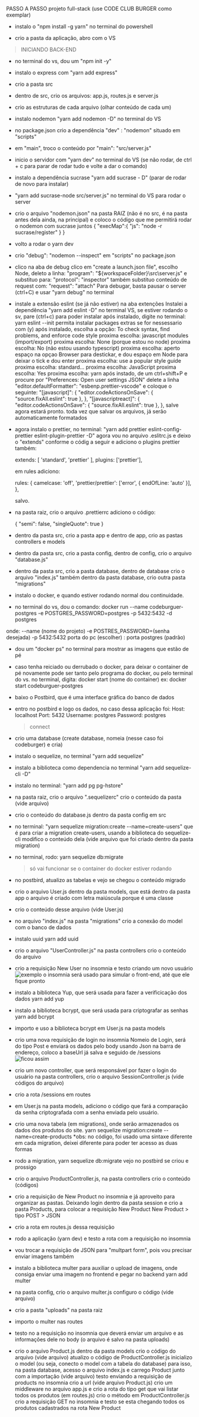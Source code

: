 PASSO A PASSO projeto full-stack (use CODE CLUB BURGER como exemplar)

- instalo o "npm install -g yarn" no terminal do powershell

- crio a pasta da aplicação, abro com o VS

>INICIANDO BACK-END

- no terminal do vs, dou um "npm init -y"

- instalo o express com "yarn add express"

- crio a pasta src

- dentro de src, crio os arquivos: app.js, routes.js e server.js

- crio as estruturas de cada arquivo (olhar conteúdo de cada um)

- instalo nodemon "yarn add nodemon -D" no terminal do VS

- no package.json crio a dependência "dev" : "nodemon" situado em "scripts"

- em "main", troco o conteúdo por "main": "src/server.js"

- inicio o servidor com "yarn dev" no terminal do VS (se não rodar, de ctrl + c para parar de rodar tudo e volte a dar o comando)

- instalo a dependência sucrase "yarn add sucrase - D" (parar de rodar de novo para instalar)

- "yarn add sucrase-node src/server.js" no terminal do VS para rodar o server

- crio o arquivo "nodemon.json" na pasta RAIZ (não é no src, é na pasta antes dela ainda, na principal) e coloco o código que me permitirá rodar o nodemon com sucrase juntos
{
    "execMap":{
        "js": "node -r sucrase/register"
    }
}

- volto a rodar o yarn dev

- crio "debug": "nodemon --inspect" em "scripts" no package.json

- clico na aba de debug clico em "create a launch.json file", escolho Node, deleto a linha:
    "program": "${workspaceFolder}\\src\\server.js"
    e substituo para:
    "protocol": "inspector"
    também substituo conteúdo de request com:
    "request": "attach"
    Para debugar, basta pausar o server (ctrl+C) e usar "yarn debug" no terminal

- instale a extensão eslint (se já não estiver) na aba extenções
    Instalei a dependência "yarn add eslint -D" no terminal VS, se estiver rodando o sv, pare (ctrl+c) para poder instalar
    após instalado, digite no terminal: yarn eslint --init
    permita instalar packages extras se for nessessario com (y)
    após instalado, escolha a opção: To check syntax, find problems, and enforce code style
    proxima escolha: javascript modules (import/export)
    proxima escolha: None (porque estou no node)
    proxima escolha: No (não estou usando typescript)
    proxima escolha: aperto espaço na opçao Browser para destickar, e dou espaço em Node para deixar o tick e dou enter 
    proxima escolha: use a popular style guide
    proxima escolha: standard...
    proxima escolha: JavaScript
    proxima escolha: Yes
    proxima escolha: yarn 
    após instado, de um ctrl+shift+P e procure por "Preferences: Open user settings JSON"
    delete a linha "editor.defaultFormatter": "esbenp.prettier-vscode"
    e coloque o seguinte: 
      "[javascript]": {
        "editor.codeActionsOnSave": {
            "source.fixAll.eslint": true
        },
    },
    "[javascriptreact]": {
        "editor.codeActionsOnSave": {
            "source.fixAll.eslint": true
        },
    },
    salve agora estará pronto. toda vez que salvar os arquivos, já serão automaticamente formatados

- agora instalo o prettier, no terminal:
    "yarn add prettier eslint-config-prettier eslint-plugin-prettier -D"
    agora vou no arquivo .eslitrc.js e deixo o "extends" conforme o códig a seguir e adiciono o plugins prettier também:
    
    extends: [
        'standard', 
        'prettier'
    ],
    plugins: ['prettier'],

    em rules adiciono:

    rules: {
    camelcase: 'off',
    'prettier/prettier': ['error', { endOfLine: 'auto' }],
    },

    salvo.

- na pasta raiz, crio o arquivo .prettierrc
    adiciono o código:

    {
    "semi": false,
    "singleQuote": true
    }

- dentro da pasta src, crio a pasta app e dentro de app, crio as pastas controllers e models

- dentro da pasta src, crio a pasta config, dentro de config, crio o arquivo "database.js"

- dentro da pasta src, crio a pasta database, dentro de database crio o arquivo "index.js"
    também dentro da pasta database, crio outra pasta "migrations"

- instalo o docker, e quando estiver rodando normal dou continuidade.

- no terminal do vs, dou o comando:
docker run --name codeburguer-postgres -e POSTGRES_PASSWORD=postgres -p 5432:5432 -d postgres

onde:   --name (nome do projeto)
        -e POSTRES_PASSWORD=(senha desejada)
        -p 5432:5432 porta do pc (escolher) : porta postgres (padrão)

- dou um "docker ps" no terminal para mostrar as imagens que estão de pé

- caso tenha reiciado ou derrubado o docker, para deixar o container de pé novamente pode ser tanto pelo programa do docker, ou pelo terminal do vs.
    no terminal, digita: docker start (nome do container)
        ex: docker start codeburguer-postgres

- baixo o Postbird, que é uma interface gráfica do banco de dados

- entro no postbird e logo os dados, no caso dessa aplicação foi:
    Host: localhost
    Port: 5432
    Username: postgres
    Password: postgres
    >connect

- crio uma database (create database, nomeia (nesse caso foi codeburger) e cria)

- instalo o sequelize, no terminal "yarn add sequelize"

- instalo a biblioteca como dependencia no terminal "yarn add sequelize-cli -D"

- instalo no terminal: "yarn add pg pg-hstore"

- na pasta raiz, crio o arquivo ".sequelizerc"
    crio o conteúdo da pasta (vide arquivo)

- crio o conteúdo do database.js dentro da pasta config em src

- no terminal: "yarn sequelize migration:create --name=create-users"
    que é para criar a migration create-users, usando a biblioteca do sequelize-cli
    modifico o conteúdo dela (vide arquivo que foi criado dentro da pasta migration)

- no terminal, rodo:
    yarn sequelize db:migrate
    >só vai funcionar se o container do docker estiver rodando

- no postbird, atualizo as tabelas e vejo se chegou o conteúdo migrado

- crio o arquivo User.js dentro da pasta models, que está dentro da pasta app
    o arquivo é criado com letra maiúscula porque é uma classe

- crio o conteúdo desse arquivo (vide User.js)

- no arquivo "index.js" na pasta "migrations" crio a conexão do model com o banco de dados

- instalo uuid
    yarn add uuid

- crio o arquivo "UserController.js" na pasta controllers
    crio o conteúdo do arquivo

- crio a requisição New User no insomnia e testo criando um novo usuário
    ![exemplo](<print insomnia_codeburger-1.jpg>)
    o insomnia será usado para simular o front-end, até que ele fique pronto

- instalo a biblioteca Yup, que será usada para fazer a verificicação dos dados
    yarn add yup

- instalo a biblioteca bcrypt, que será usada para criptografar as senhas
    yarn add bcrypt

- importo e uso a biblioteca bcrypt em User.js na pasta models

- crio uma nova requisição de login no insomnia
    Nomeio de Login, será do tipo Post e enviará os dados pelo body usando Json
    na barra de endereço, coloco a baseUrl já salva e seguido de /sessions
    ![ficou assim](print2_insomnia_codeburger.jpg)

- crio um novo controller, que será responsável por fazer o login do usuário
    na pasta controllers, crio o arquivo SessionController.js
    (vide códigos do arquivo)

- crio a rota /sessions em routes

- em User.js na pasta models, adiciono o código que fará a comparação da senha criptografada com a senha enviada pelo usuário. 

- crio uma nova tabela (em migrations), onde serão armazenados os dados dos produtos do site. 
    yarn sequelize migration:create --name=create-products
*obs: no código, foi usado uma sintaxe diferente em cada migration, deixei diferente para poder ter acesso as duas formas 

- rodo a migration, 
    yarn sequelize db:migrate
vejo no postbird se criou e prossigo

- crio o arquivo ProductController.js, na pasta controllers
    crio o conteúdo (códigos)

- crio a requisição de New Product no insomnia e já aproveito para organizar as pastas. Deixando login dentro da pasta session e crio a pasta Products, para colocar a requisição New Product
    New Product > tipo POST > JSON

- crio a rota em routes.js dessa requisição

- rodo a aplicação (yarn dev) e testo a rota com a requisição no insomnia

- vou trocar a requisição de JSON para "multpart form", pois vou precisar enviar imagens também

- instalo a biblioteca multer para auxiliar o upload de imagens, onde consiga enviar uma imagem no frontend e pegar no backend
    yarn add multer

- na pasta config, crio o arquivo multer.js 
    configuro o código (vide arquivo)
    
- crio a pasta "uploads" na pasta raiz

- importo o multer nas routes

- testo no a requisição no insomnia que deverá enviar um arquivo e as informações dele no body (o arquivo é salvo na pasta uploads)
    
- crio o arquivo Product.js dentro da pasta models
    crio o código do arquivo (vide arquivo)
    atualizo o código de ProductController.js
    inicializo o model (ou seja, conecto o model com a tabela do database)
    para isso, na pasta database, acesso o arquivo index.js e carrego Product junto com a importação (vide arquivo)
    testo enviando a requisição de products no insomnia
    crio a url (vide arquivo Product.js)
    crio um middleware no arquivo app.js
    e crio a rota do tipo get que vai listar todos os produtos (em routes.js)
    crio o método em ProductController.js
    crio a requisição GET no insomnia e testo se esta chegando todos os produtos cadastrados na rota New Product